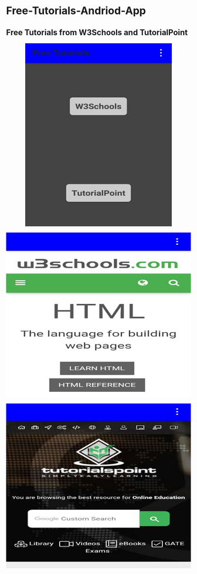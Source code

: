 # Free-Tutorials-Andriod-App
## Free Tutorials from W3Schools and TutorialPoint

<p align="center">
<img width="400" height="500" src="https://raw.githubusercontent.com/Prabhuelectro/Free-Tutorials-Andriod-App/master/image/front.JPG">
</p>

<p align="center">
<img width="650" height="450" src="https://raw.githubusercontent.com/Prabhuelectro/Free-Tutorials-Andriod-App/master/image/w3s.JPG">
</p>


<p align="center">
<img width="650" height="450" src="https://raw.githubusercontent.com/Prabhuelectro/Free-Tutorials-Andriod-App/master/image/tutp.JPG">
</p>
